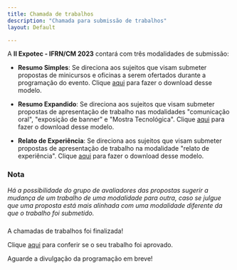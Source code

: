 ```yaml
---
title: Chamada de trabalhos
description: "Chamada para submissão de trabalhos"
layout: Default

---
```


A **II Expotec - IFRN/CM 2023** contará com três modalidades de submissão:

- **Resumo Simples**: Se direciona aos sujeitos que visam submeter propostas de minicursos e oficinas a serem ofertados durante a programação do evento. Clique [aqui](https://eventos.cm.ifrn.edu.br/event/15/attachments/5/7/Modelo%20Resumo%20Simples.docx) para fazer o download desse modelo.
  
- **Resumo Expandido**: Se direciona aos sujeitos que visam submeter propostas de apresentação de trabalho nas modalidades "comunicação oral", "exposição de banner" e "Mostra Tecnológica". Clique [aqui](https://eventos.cm.ifrn.edu.br/event/15/attachments/5/8/Modelo%20de%20resumo%20expandido.docx) para fazer o download desse modelo.

- **Relato de Experiência**: Se direciona aos sujeitos que visam submeter propostas de apresentação de trabalho na modalidade "relato de experiência". Clique [aqui](https://eventos.cm.ifrn.edu.br/event/15/attachments/5/9/Modelo_Relato_Experi%C3%AAncia.doc) para fazer o download desse modelo.

### Nota
*Há a possibilidade do grupo de avaliadores das propostas sugerir a mudança de um trabalho de uma modalidade para outra, caso se julgue que uma proposta está mais alinhada com uma modalidade diferente da que o trabalho foi submetido.*

###
A chamadas de trabalhos foi finalizada!

Clique [aqui](https://eventos.cm.ifrn.edu.br/event/15/) para conferir se o seu trabalho foi aprovado.

 Aguarde a divulgação da programação em breve!

